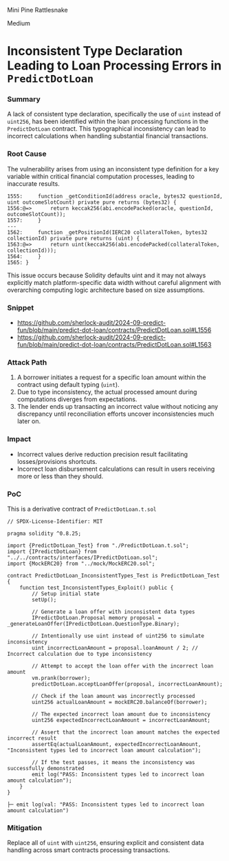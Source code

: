 Mini Pine Rattlesnake

Medium

# Inconsistent Type Declaration Leading to Loan Processing Errors in `PredictDotLoan`

### Summary

A lack of consistent type declaration, specifically the use of `uint` instead of `uint256`, has been identified within the loan processing functions in the `PredictDotLoan` contract. This typographical inconsistency can lead to incorrect calculations when handling substantial financial transactions.

### Root Cause

The vulnerability arises from using an inconsistent type definition for a key variable within critical financial computation processes, leading to inaccurate results.
```solidity
1555:     function _getConditionId(address oracle, bytes32 questionId, uint outcomeSlotCount) private pure returns (bytes32) {
1556:@=>      return keccak256(abi.encodePacked(oracle, questionId, outcomeSlotCount));
1557:     }
---
1562:     function _getPositionId(IERC20 collateralToken, bytes32 collectionId) private pure returns (uint) {
1563:@=>      return uint(keccak256(abi.encodePacked(collateralToken, collectionId)));
1564:     }
1565: }
```
This issue occurs because Solidity defaults uint and it may not always explicitly match platform-specific data width without careful alignment with overarching computing logic architecture based on size assumptions.

### Snippet

- https://github.com/sherlock-audit/2024-09-predict-fun/blob/main/predict-dot-loan/contracts/PredictDotLoan.sol#L1556
- https://github.com/sherlock-audit/2024-09-predict-fun/blob/main/predict-dot-loan/contracts/PredictDotLoan.sol#L1563

### Attack Path

1.	A borrower initiates a request for a specific loan amount within the contract using default typing (`uint`).
2.	Due to type inconsistency, the actual processed amount during computations diverges from expectations.
3.	The lender ends up transacting an incorrect value without noticing any discrepancy until reconciliation efforts uncover inconsistencies much later on.


### Impact

- Incorrect values derive reduction precision result facilitating losses/provisions shortcuts.
- Incorrect loan disbursement calculations can result in users receiving more or less than they should.

### PoC

This is a derivative contract of `PredictDotLoan.t.sol`
```solidity
// SPDX-License-Identifier: MIT

pragma solidity ^0.8.25;

import {PredictDotLoan_Test} from "./PredictDotLoan.t.sol";
import {IPredictDotLoan} from "../../contracts/interfaces/IPredictDotLoan.sol";
import {MockERC20} from "../mock/MockERC20.sol";

contract PredictDotLoan_InconsistentTypes_Test is PredictDotLoan_Test {
    function test_InconsistentTypes_Exploit() public {
        // Setup initial state
        setUp();

        // Generate a loan offer with inconsistent data types
        IPredictDotLoan.Proposal memory proposal = _generateLoanOffer(IPredictDotLoan.QuestionType.Binary);

        // Intentionally use uint instead of uint256 to simulate inconsistency
        uint incorrectLoanAmount = proposal.loanAmount / 2; // Incorrect calculation due to type inconsistency

        // Attempt to accept the loan offer with the incorrect loan amount
        vm.prank(borrower);
        predictDotLoan.acceptLoanOffer(proposal, incorrectLoanAmount);

        // Check if the loan amount was incorrectly processed
        uint256 actualLoanAmount = mockERC20.balanceOf(borrower);

        // The expected incorrect loan amount due to inconsistency
        uint256 expectedIncorrectLoanAmount = incorrectLoanAmount;

        // Assert that the incorrect loan amount matches the expected incorrect result
        assertEq(actualLoanAmount, expectedIncorrectLoanAmount, "Inconsistent types led to incorrect loan amount calculation");

        // If the test passes, it means the inconsistency was successfully demonstrated
        emit log("PASS: Inconsistent types led to incorrect loan amount calculation");
    }
}
```
```solidity
├─ emit log(val: "PASS: Inconsistent types led to incorrect loan amount calculation")
```

### Mitigation

Replace all of `uint` with `uint256`, ensuring explicit and consistent data handling across smart contracts processing transactions.